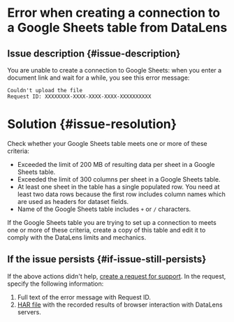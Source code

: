 # Error when creating a connection to a Google Sheets table from DataLens

## Issue description {#issue-description}

You are unable to create a connection to Google Sheets: when you enter a document link and wait for a while, you see this error message:

```
Couldn't upload the file
Request ID: XXXXXXXX-XXXX-XXXX-XXXX-XXXXXXXXXX
```

# Solution {#issue-resolution}

Check whether your Google Sheets table meets one or more of these criteria:
* Exceeded the limit of 200 MB of resulting data per sheet in a Google Sheets table.
* Exceeded the limit of 300 columns per sheet in a Google Sheets table.
* At least one sheet in the table has a single populated row. You need at least two data rows because the first row includes column names which are used as headers for dataset fields.
* Name of the Google Sheets table includes `+` or `/` characters.

If the Google Sheets table you are trying to set up a connection to meets one or more of these criteria, create a copy of this table and edit it to comply with the DataLens limits and mechanics.

## If the issue persists {#if-issue-still-persists}

If the above actions didn't help, [create a request for support](https://console.cloud.yandex.ru/support?section=contact).
In the request, specify the following information:
1. Full text of the error message with Request ID.
2. [HAR file](../../../support/create-har.md) with the recorded results of browser interaction with DataLens servers.
